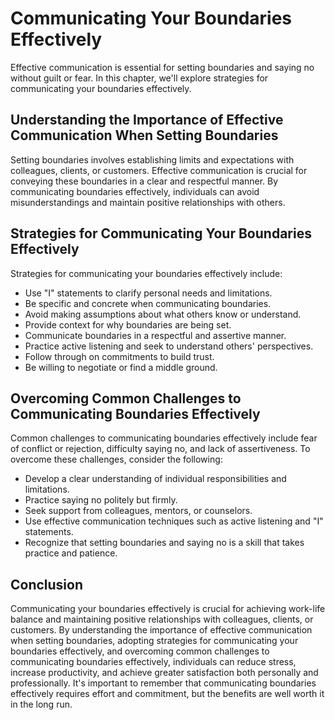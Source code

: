 Communicating Your Boundaries Effectively
======================================================================================

Effective communication is essential for setting boundaries and saying no without guilt or fear. In this chapter, we'll explore strategies for communicating your boundaries effectively.

Understanding the Importance of Effective Communication When Setting Boundaries
-------------------------------------------------------------------------------

Setting boundaries involves establishing limits and expectations with colleagues, clients, or customers. Effective communication is crucial for conveying these boundaries in a clear and respectful manner. By communicating boundaries effectively, individuals can avoid misunderstandings and maintain positive relationships with others.

Strategies for Communicating Your Boundaries Effectively
--------------------------------------------------------

Strategies for communicating your boundaries effectively include:

* Use "I" statements to clarify personal needs and limitations.
* Be specific and concrete when communicating boundaries.
* Avoid making assumptions about what others know or understand.
* Provide context for why boundaries are being set.
* Communicate boundaries in a respectful and assertive manner.
* Practice active listening and seek to understand others' perspectives.
* Follow through on commitments to build trust.
* Be willing to negotiate or find a middle ground.

Overcoming Common Challenges to Communicating Boundaries Effectively
--------------------------------------------------------------------

Common challenges to communicating boundaries effectively include fear of conflict or rejection, difficulty saying no, and lack of assertiveness. To overcome these challenges, consider the following:

* Develop a clear understanding of individual responsibilities and limitations.
* Practice saying no politely but firmly.
* Seek support from colleagues, mentors, or counselors.
* Use effective communication techniques such as active listening and "I" statements.
* Recognize that setting boundaries and saying no is a skill that takes practice and patience.

Conclusion
----------

Communicating your boundaries effectively is crucial for achieving work-life balance and maintaining positive relationships with colleagues, clients, or customers. By understanding the importance of effective communication when setting boundaries, adopting strategies for communicating your boundaries effectively, and overcoming common challenges to communicating boundaries effectively, individuals can reduce stress, increase productivity, and achieve greater satisfaction both personally and professionally. It's important to remember that communicating boundaries effectively requires effort and commitment, but the benefits are well worth it in the long run.
